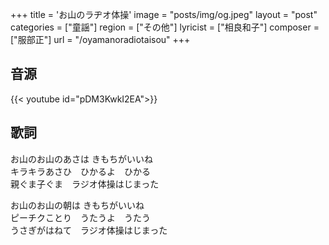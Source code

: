 +++
title = 'お山のラヂオ体操'
image = "posts/img/og.jpeg"
layout = "post"
categories = ["童謡"]
region = ["その他"]
lyricist = ["相良和子"]
composer = ["服部正"]
url = "/oyamanoradiotaisou"
+++

## 音源
{{< youtube id="pDM3KwkI2EA">}}

## 歌詞
お山のお山のあさは  きもちがいいね  
キラキラあさひ　ひかるよ　ひかる  
親ぐま子ぐま　ラジオ体操はじまった

お山のお山の朝は  きもちがいいね  
ピーチクことり　うたうよ　うたう  
うさぎがはねて　ラジオ体操はじまった

<!-- ## 楽譜
{{< figure src="/posts/img/nanatsunoko.JPG" link="https://dl.dropboxusercontent.com/s/2n9g8tu9ojllfs0/nanatsunoko.pdf" alt="nanatsunoko" caption="画像をクリックするとpdfファイルをダウンロードできます。" text="ダウンロード" >}} -->
